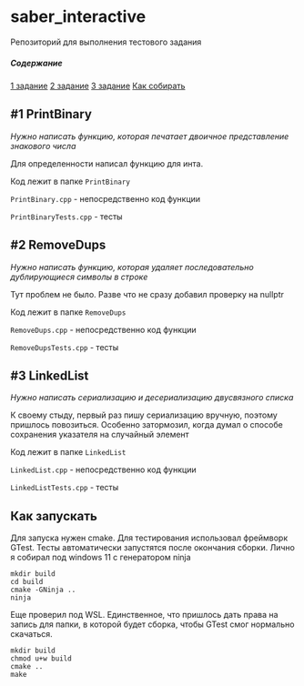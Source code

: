 # saber_interactive
Репозиторий для выполнения тестового задания

##### Содержание
[1 задание](#1-printbinary)
[2 задание](#2-removedups)
[3 задание](#3-linkedlist)
[Как собирать](#как-запускать)

## #1 PrintBinary
_Нужно написать функцию, которая печатает двоичное представление знакового числа_

Для определенности написал функцию для инта.

Код лежит в папке `PrintBinary`

`PrintBinary.cpp` - непосредственно код функции

`PrintBinaryTests.cpp` - тесты

## #2 RemoveDups
_Нужно написать функцию, которая удаляет последовательно дублирующиеся символы в строке_

Тут проблем не было. Разве что не сразу добавил проверку на nullptr

Код лежит в папке `RemoveDups`

`RemoveDups.cpp` - непосредственно код функции

`RemoveDupsTests.cpp` - тесты

## #3 LinkedList
_Нужно написать сериализацию и десериализацию двусвязного списка_

К своему стыду, первый раз пишу сериализацию вручную, поэтому пришлось повозиться. Особенно затормозил, когда думал о способе сохранения указателя на случайный элемент

Код лежит в папке `LinkedList`

`LinkedList.cpp` - непосредственно код функции

`LinkedListTests.cpp` - тесты


## Как запускать
Для запуска нужен cmake. Для тестирования использовал фреймворк GTest. Тесты автоматически запустятся после окончания сборки. Лично я собирал под windows 11 с генератором ninja
```
mkdir build
cd build
cmake -GNinja ..
ninja
```
Еще проверил под WSL. Единственное, что пришлось дать права на запись для папки, в которой будет сборка, чтобы GTest смог нормально скачаться.
```
mkdir build
chmod u+w build
cmake ..
make
```